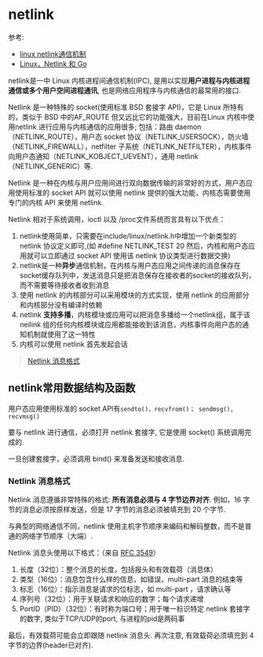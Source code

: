 # netlink
参考:
- [linux netlink通信机制](https://www.cnblogs.com/wenqiang/p/6306727.html)
- [Linux，Netlink 和 Go](http://blog.studygolang.com/2017/07/linux-netlink-and-go-part-1-netlink/)

netlink是一中 Linux 内核进程间通信机制(IPC), 是用以实现**用户进程与内核进程通信或多个用户空间进程通讯**, 也是网络应用程序与内核通信的最常用的接口.

Netlink 是一种特殊的 socket(使用标准 BSD 套接字 API)，它是 Linux 所特有的，类似于 BSD 中的AF_ROUTE 但又远比它的功能强大，目前在Linux 内核中使用netlink 进行应用与内核通信的应用很多; 包括：路由 daemon（NETLINK_ROUTE），用户态 socket 协议（NETLINK_USERSOCK），防火墙（NETLINK_FIREWALL），netfilter 子系统（NETLINK_NETFILTER），内核事件向用户态通知（NETLINK_KOBJECT_UEVENT），通用 netlink（NETLINK_GENERIC）等.
    
Netlink 是一种在内核与用户应用间进行双向数据传输的非常好的方式，用户态应用使用标准的 socket API 就可以使用 netlink 提供的强大功能，内核态需要使用专门的内核 API 来使用 netlink.
    
Netlink 相对于系统调用，ioctl 以及 /proc文件系统而言具有以下优点：
1. netlink使用简单，只需要在include/linux/netlink.h中增加一个新类型的 netlink 协议定义即可,(如 #define NETLINK_TEST 20 然后，内核和用户态应用就可以立即通过 socket API 使用该 netlink 协议类型进行数据交换)
2. netlink是一种**异步**通信机制，在内核与用户态应用之间传递的消息保存在socket缓存队列中，发送消息只是把消息保存在接收者的socket的接收队列，而不需要等待接收者收到消息
3. 使用 netlink 的内核部分可以采用模块的方式实现，使用 netlink 的应用部分和内核部分没有编译时依赖
4. netlink **支持多播**，内核模块或应用可以把消息多播给一个netlink组，属于该neilink 组的任何内核模块或应用都能接收到该消息，内核事件向用户态的通知机制就使用了这一特性
5. 内核可以使用 netlink 首先发起会话

> [Netlink 消息格式](https://tools.ietf.org/html/rfc3549#section-2.3.2)

## netlink常用数据结构及函数
用户态应用使用标准的 socket API有`sendto()，recvfrom()； sendmsg(), recvmsg()`

要与 netlink 进行通信，必须打开 netlink 套接字, 它是使用 socket() 系统调用完成的.

一旦创建套接字，必须调用 bind() 来准备发送和接收消息.

### Netlink 消息格式
Netlink 消息遵循非常特殊的格式: **所有消息必须与 4 字节边界对齐**. 例如，16 字节的消息必须按原样发送，但是 17 字节的消息必须被填充到 20 个字节.

与典型的网络通信不同，netlink 使用主机字节顺序来编码和解码整数，而不是普通的网络字节顺序（大端）.

Netlink 消息头使用以下格式：（来自 [RFC 3549](https://tools.ietf.org/html/rfc3549#section-2.3.2)）
1. 长度（32位）：整个消息的长度，包括报头和有效载荷（消息体）
1. 类型（16位）：消息包含什么样的信息，如错误，multi-part 消息的结束等
1. 标志（16位）：指示消息是请求的位标志，如 multi-part ，请求确认等
1. 序列号（32位）：用于关联请求和响应的数字；每个请求递增
1. PortID（PID）（32位）：有时称为端口号；用于唯一标识特定 netlink 套接字的数字, 类似于TCP/UDP的port, 与进程的pid是两码事

最后，有效载荷可能会立即跟随 netlink 消息头. 再次注意, 有效载荷必须填充到 4 字节的边界(header已对齐).

